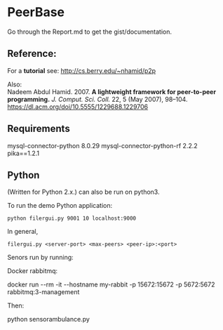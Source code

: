 # PeerBase
Go through the Report.md to get the gist/documentation. 
## Reference:

For a **tutorial** see: http://cs.berry.edu/~nhamid/p2p

Also: <br>
Nadeem Abdul Hamid. 2007. **A lightweight framework for peer-to-peer programming.** *J. Comput. Sci. Coll.* 22, 5 (May 2007), 98–104.
https://dl.acm.org/doi/10.5555/1229688.1229706

## Requirements

mysql-connector-python    8.0.29
mysql-connector-python-rf 2.2.2
pika==1.2.1


## Python

(Written for Python 2.x.) can also be run on python3.  

To run the demo Python application:
```
python filergui.py 9001 10 localhost:9000
```

In general,

```
filergui.py <server-port> <max-peers> <peer-ip>:<port>
```
Senors run by running:

Docker rabbitmq:

docker run --rm -it --hostname my-rabbit -p 15672:15672 -p 5672:5672 rabbitmq:3-management

Then:

python sensorambulance.py 
